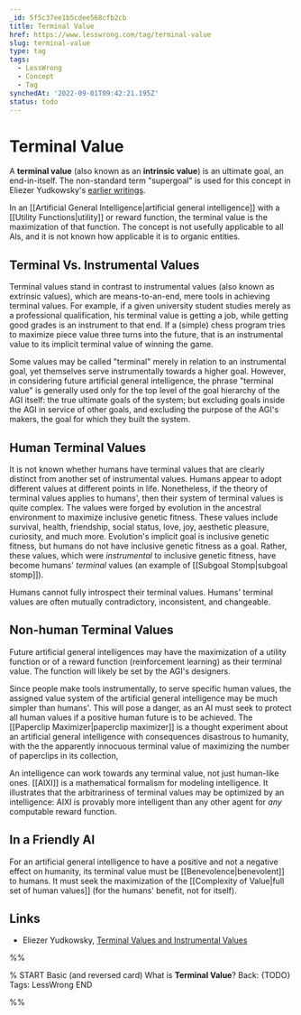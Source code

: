 ```yaml
---
_id: 5f5c37ee1b5cdee568cfb2cb
title: Terminal Value
href: https://www.lesswrong.com/tag/terminal-value
slug: terminal-value
type: tag
tags:
  - LessWrong
  - Concept
  - Tag
synchedAt: '2022-09-01T09:42:21.195Z'
status: todo
---
```


# Terminal Value

A **terminal value** (also known as an **intrinsic value**) is an ultimate goal, an end-in-itself. The non-standard term "supergoal" is used for this concept in Eliezer Yudkowsky's [earlier writings](http://intelligence.org/files/CFAI.html).

In an [[Artificial General Intelligence|artificial general intelligence]] with a [[Utility Functions|utility]] or reward function, the terminal value is the maximization of that function. The concept is not usefully applicable to all Als, and it is not known how applicable it is to organic entities.

## Terminal Vs. Instrumental Values

Terminal values stand in contrast to instrumental values (also known as extrinsic values), which are means-to-an-end, mere tools in achieving terminal values. For example, if a given university student studies merely as a professional qualification, his terminal value is getting a job, while getting good grades is an instrument to that end. If a (simple) chess program tries to maximize piece value three turns into the future, that is an instrumental value to its implicit terminal value of winning the game.

Some values may be called "terminal" merely in relation to an instrumental goal, yet themselves serve instrumentally towards a higher goal. However, in considering future artificial general intelligence, the phrase "terminal value" is generally used only for the top level of the goal hierarchy of the AGI itself: the true ultimate goals of the system; but excluding goals inside the AGI in service of other goals, and excluding the purpose of the AGI's makers, the goal for which they built the system.

## Human Terminal Values

It is not known whether humans have terminal values that are clearly distinct from another set of instrumental values. Humans appear to adopt different values at different points in life. Nonetheless, if the theory of terminal values applies to humans', then their system of terminal values is quite complex. The values were forged by evolution in the ancestral environment to maximize inclusive genetic fitness. These values include survival, health, friendship, social status, love, joy, aesthetic pleasure, curiosity, and much more. Evolution's implicit goal is inclusive genetic fitness, but humans do not have inclusive genetic fitness as a goal. Rather, these values, which were *instrumental* to inclusive genetic fitness, have become humans' *terminal* values (an example of [[Subgoal Stomp|subgoal stomp]]).

Humans cannot fully introspect their terminal values. Humans' terminal values are often mutually contradictory, inconsistent, and changeable.

## Non-human Terminal Values

Future artificial general intelligences may have the maximization of a utility function or of a reward function (reinforcement learning) as their terminal value. The function will likely be set by the AGI's designers.

Since people make tools instrumentally, to serve specific human values, the assigned value system of the artificial general intelligence may be much simpler than humans'. This will pose a danger, as an AI must seek to protect all human values if a positive human future is to be achieved. The [[Paperclip Maximizer|paperclip maximizer]] is a thought experiment about an artificial general intelligence with consequences disastrous to humanity, with the the apparently innocuous terminal value of maximizing the number of paperclips in its collection,

An intelligence can work towards any terminal value, not just human-like ones. [[AIXI]] is a mathematical formalism for modeling intelligence. It illustrates that the arbitrariness of terminal values may be optimized by an intelligence: AIXI is provably more intelligent than any other agent for *any* computable reward function.

## In a Friendly AI

For an artificial general intelligence to have a positive and not a negative effect on humanity, its terminal value must be [[Benevolence|benevolent]] to humans. It must seek the maximization of the [[Complexity of Value|full set of human values]] (for the humans' benefit, not for itself).

## Links

- Eliezer Yudkowsky, [Terminal Values and Instrumental Values](http://lesswrong.com/lw/l4/terminal_values_and_instrumental_values/)


%%

% START
Basic (and reversed card)
What is **Terminal Value**?
Back: {TODO}
Tags: LessWrong
END

%%
	
